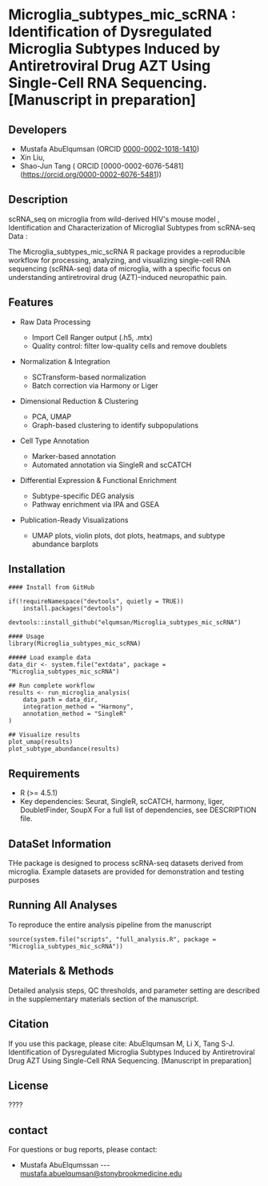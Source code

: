 # Microglia_subtypes_mic_scRNA :  Identification of Dysregulated Microglia Subtypes Induced by Antiretroviral Drug AZT Using Single-Cell RNA Sequencing. [Manuscript in preparation]

## Developers 

 - Mustafa AbuElqumsan (ORCID [0000-0002-1018-1410](https://orcid.org/0000-0002-1018-1410))  
 - Xin Liu, 
 - Shao-Jun Tang ( ORCID [0000-0002-6076-5481] (https://orcid.org/0000-0002-6076-5481))

## Description    
scRNA_seq on microglia from wild-derived HIV's mouse model , Identification and Characterization of Microglial Subtypes from scRNA-seq Data :

The Microglia_subtypes_mic_scRNA R package provides a reproducible workflow for processing, analyzing, and visualizing single-cell RNA sequencing (scRNA-seq) data of microglia, with a specific focus on understanding antiretroviral drug (AZT)-induced neuropathic pain.


## Features
- Raw Data Processing
  - Import Cell Ranger output (.h5, .mtx)
  - Quality control: filter low-quality cells and remove doublets

- Normalization & Integration
   - SCTransform-based normalization
   - Batch correction via Harmony or Liger

- Dimensional Reduction & Clustering
   - PCA, UMAP
   - Graph-based clustering to identify subpopulations

- Cell Type Annotation
   -  Marker-based annotation
   - Automated annotation via SingleR and scCATCH

- Differential Expression & Functional Enrichment
   - Subtype-specific DEG analysis
   - Pathway enrichment via IPA and GSEA

- Publication-Ready Visualizations
   - UMAP plots, violin plots, dot plots, heatmaps, and subtype abundance barplots

## Installation      

```
#### Install from GitHub

if(!requireNamespace("devtools", quietly = TRUE))
    install.packages("devtools")

devtools::install_github("elqumsan/Microglia_subtypes_mic_scRNA")
```
```
#### Usage
library(Microglia_subtypes_mic_scRNA)
```
```
##### Load example data
data_dir <- system.file("extdata", package = "Microglia_subtypes_mic_scRNA")
```
```
## Run complete workflow
results <- run_microglia_analysis(
    data_path = data_dir,
    integration_method = "Harmony",
    annotation_method = "SingleR"
)
```
```
## Visualize results
plot_umap(results)
plot_subtype_abundance(results)
```
## Requirements
- R (>= 4.5.1)
- Key dependencies: Seurat, SingleR, scCATCH, harmony, liger, DoubletFinder, SoupX
  For a full list of dependencies, see DESCRIPTION file.

## DataSet Information 
THe package is designed to process scRNA-seq datasets derived from microglia.
Example datasets are provided for demonstration and testing purposes

## Running All Analyses
To reproduce the entire analysis pipeline from the manuscript 

```
source(system.file("scripts", "full_analysis.R", package = "Microglia_subtypes_mic_scRNA"))
```
## Materials & Methods
Detailed analysis steps, QC thresholds, and parameter setting are described in the supplementary materials section of the manuscript.

## Citation 
If you use this package, please cite:
AbuElqumsan M, Li X, Tang S-J. Identification of Dysregulated Microglia Subtypes Induced by Antiretroviral Drug AZT Using Single-Cell RNA Sequencing. [Manuscript in preparation]

## License
????
## contact 
For questions or bug reports, please contact:
- Mustafa AbuElqumssan --- mustafa.abuelqumsan@stonybrookmedicine.edu


